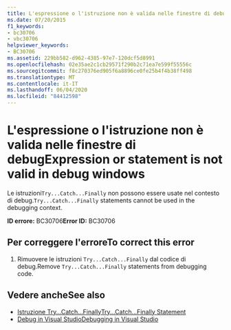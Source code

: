 ```yaml
---
title: L'espressione o l'istruzione non è valida nelle finestre di debug
ms.date: 07/20/2015
f1_keywords:
- bc30706
- vbc30706
helpviewer_keywords:
- BC30706
ms.assetid: 229bb582-d962-4385-97e7-120dcf5d8991
ms.openlocfilehash: 02e35ae2c1cb29571f290b2c71ea7e599f55556c
ms.sourcegitcommit: f8c270376ed905f6a8896ce0fe25b4f4b38ff498
ms.translationtype: MT
ms.contentlocale: it-IT
ms.lasthandoff: 06/04/2020
ms.locfileid: "84412598"
---
```

# <a name="expression-or-statement-is-not-valid-in-debug-windows"></a><span data-ttu-id="6d824-102">L'espressione o l'istruzione non è valida nelle finestre di debug</span><span class="sxs-lookup"><span data-stu-id="6d824-102">Expression or statement is not valid in debug windows</span></span>
<span data-ttu-id="6d824-103">Le istruzioni`Try...Catch...Finally` non possono essere usate nel contesto di debug.</span><span class="sxs-lookup"><span data-stu-id="6d824-103">`Try...Catch...Finally` statements cannot be used in the debugging context.</span></span>  
  
 <span data-ttu-id="6d824-104">**ID errore:** BC30706</span><span class="sxs-lookup"><span data-stu-id="6d824-104">**Error ID:** BC30706</span></span>  
  
## <a name="to-correct-this-error"></a><span data-ttu-id="6d824-105">Per correggere l'errore</span><span class="sxs-lookup"><span data-stu-id="6d824-105">To correct this error</span></span>  
  
1. <span data-ttu-id="6d824-106">Rimuovere le istruzioni `Try...Catch...Finally` dal codice di debug.</span><span class="sxs-lookup"><span data-stu-id="6d824-106">Remove `Try...Catch...Finally` statements from debugging code.</span></span>  
  
## <a name="see-also"></a><span data-ttu-id="6d824-107">Vedere anche</span><span class="sxs-lookup"><span data-stu-id="6d824-107">See also</span></span>

- [<span data-ttu-id="6d824-108">Istruzione Try...Catch...Finally</span><span class="sxs-lookup"><span data-stu-id="6d824-108">Try...Catch...Finally Statement</span></span>](../language-reference/statements/try-catch-finally-statement.md)
- [<span data-ttu-id="6d824-109">Debug in Visual Studio</span><span class="sxs-lookup"><span data-stu-id="6d824-109">Debugging in Visual Studio</span></span>](/visualstudio/debugger/debugger-feature-tour)
